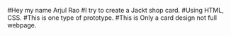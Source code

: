 #Hey my name Arjul Rao
#I try to create a Jackt shop card.
#Using HTML, CSS.
#This is one type of prototype.
#This is Only a card design not full webpage.
